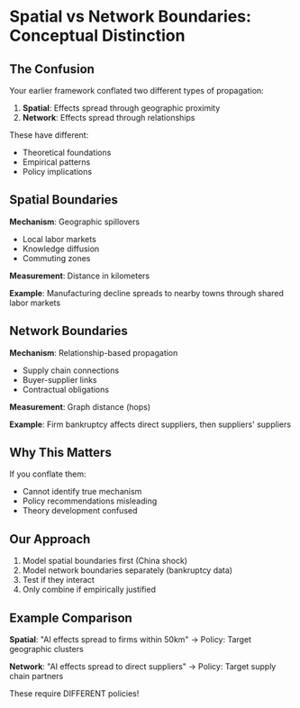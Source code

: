 # Spatial vs Network Boundaries: Conceptual Distinction

## The Confusion

Your earlier framework conflated two different types of propagation:
1. **Spatial**: Effects spread through geographic proximity
2. **Network**: Effects spread through relationships

These have different:
- Theoretical foundations
- Empirical patterns
- Policy implications

## Spatial Boundaries

**Mechanism**: Geographic spillovers
- Local labor markets
- Knowledge diffusion
- Commuting zones

**Measurement**: Distance in kilometers

**Example**: Manufacturing decline spreads to nearby towns through shared labor markets

## Network Boundaries

**Mechanism**: Relationship-based propagation
- Supply chain connections
- Buyer-supplier links
- Contractual obligations

**Measurement**: Graph distance (hops)

**Example**: Firm bankruptcy affects direct suppliers, then suppliers' suppliers

## Why This Matters

If you conflate them:
- Cannot identify true mechanism
- Policy recommendations misleading
- Theory development confused

## Our Approach

1. Model spatial boundaries first (China shock)
2. Model network boundaries separately (bankruptcy data)
3. Test if they interact
4. Only combine if empirically justified

## Example Comparison

**Spatial**: "AI effects spread to firms within 50km"
→ Policy: Target geographic clusters

**Network**: "AI effects spread to direct suppliers"
→ Policy: Target supply chain partners

These require DIFFERENT policies!
